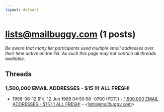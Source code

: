 ```yaml
---
layout: default
---
```


# <lists@mailbuggy.com> (1 posts)

_Be aware that many list participants used multiple email addresses over their time active on the list. As such this page may not contain all threads available._

## Threads

### 1,500,000 EMAIL ADDRESSES - $15 !!! ALL FRESH!
+ 1998-06-12 (Fri, 12 Jun 1998 04:50:58 -0700 (PDT)) - [1,500,000 EMAIL ADDRESSES - $15 !!! ALL FRESH!](/archive/1998/06/e89b5be373b43170d115c008f46bae96e7cf962819b686ac87c1de314d247676) - _\<lists@mailbuggy.com\>_

